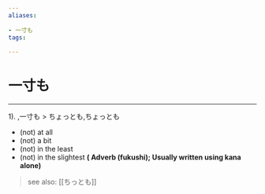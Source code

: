 ```yaml
---
aliases:
    
- 一寸も
tags:
    
---
```


# 一寸も
---
1).
,一寸も > ちょっとも,ちょっとも

- (not) at all
- (not) a bit
- (not) in the least
- (not) in the slightest
**( Adverb (fukushi); Usually written using kana alone)**
> see also:  [[ちっとも]]
            